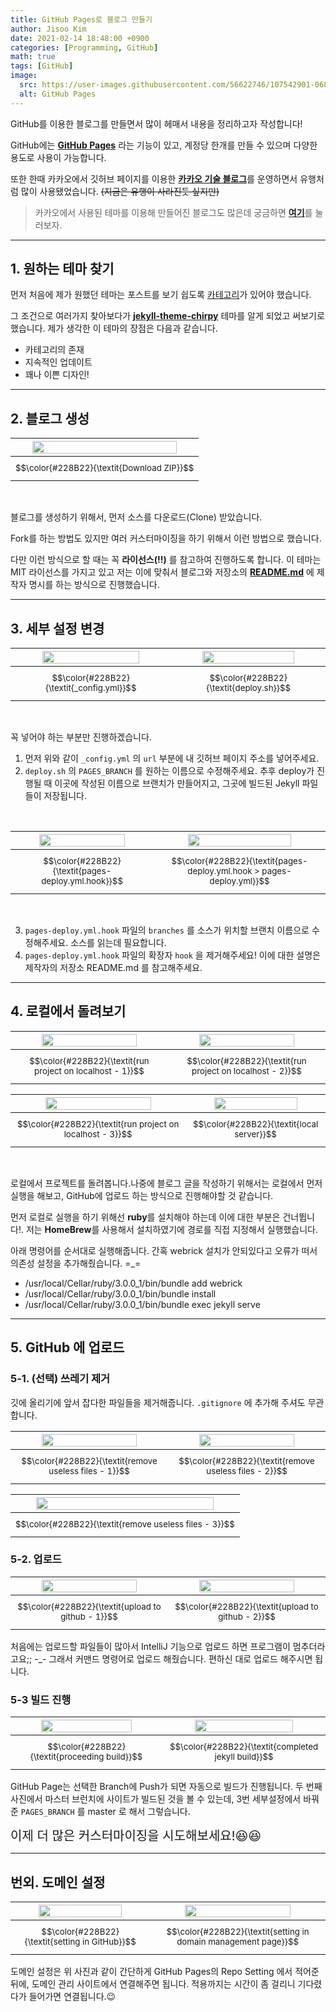 ```yaml
---
title: GitHub Pages로 블로그 만들기
author: Jisoo Kim
date: 2021-02-14 18:48:00 +0900
categories: [Programming, GitHub]
math: true
tags: [GitHub]
image:
  src: https://user-images.githubusercontent.com/56622746/107542901-06894980-6c0c-11eb-97fa-f56930befed0.png
  alt: GitHub Pages
---
```


GitHub를 이용한 블로그를 만들면서 많이 헤매서 내용을 정리하고자 작성합니다!

GitHub에는 [__GitHub Pages__](https://pages.github.com/) 라는 기능이 있고, 계정당 한개를 만들 수 있으며 다양한 용도로 사용이 가능합니다.

또한 한때 카카오에서 깃허브 페이지를 이용한 [__카카오 기술 블로그__](https://kakao.github.io/)를 운영하면서 유행처럼 많이 사용됐었습니다.
~~(지금은 유행이 사라진듯 싶지만)~~

> 카카오에서 사용된 테마를 이용해 만들어진 블로그도 많은데 궁금하면 [__여기__](https://nurilab.github.io/)를 눌러보자.

***


## 1. 원하는 테마 찾기

먼저 처음에 제가 원했던 테마는 포스트를 보기 쉽도록 <u>카테고리</u>가 있어야 했습니다.

그 조건으로 여러가지 찾아보다가 [__jekyll-theme-chirpy__](https://github.com/cotes2020/jekyll-theme-chirpy) 테마를 알게 되었고 써보기로 했습니다. 제가 생각한 이 테마의 장점은 다음과 같습니다.

- 카테고리의 존재
- 지속적인 업데이트
- 꽤나 이쁜 디자인!

***


## 2. 블로그 생성

|<img src="/blog-assets/article-1/1.png" width="90%"/>|
|:--:|
|<small>$$\color{#228B22}{\textit{Download ZIP}}$$</small>|

<br>

블로그를 생성하기 위해서, 먼저 소스를 다운로드(Clone) 받았습니다.

Fork를 하는 방법도 있지만 여러 커스터마이징을 하기 위해서 이런 방법으로 했습니다.

다만 이런 방식으로 할 때는 꼭 __라이선스(!!)__ 를 참고하여 진행하도록 합니다. 이 테마는 MIT 라이선스를 가지고 있고 저는 이에 맞춰서 블로그와 저장소의 [**README.md**](https://github.com/estrogenic/estrogenic.github.io/blob/master/README.md) 에 제작자 명시를 하는 방식으로 진행했습니다.

***


## 3. 세부 설정 변경

|<img src="/blog-assets/article-1/2-1.png" width="80%"/>|<img src="/blog-assets/article-1/2-2.png" width="80%"/>|
|:--:|:--:|
|<small>$$\color{#228B22}{\textit{_config.yml}}$$</small>|<small>$$\color{#228B22}{\textit{deploy.sh}}$$</small>|

<br>

꼭 넣어야 하는 부분만 진행하겠습니다.

1. 먼저 위와 같이 `_config.yml` 의 `url` 부분에 내 깃허브 페이지 주소를 넣어주세요.
2. `deploy.sh` 의 `PAGES_BRANCH` 를 원하는 이름으로 수정해주세요. 추후 deploy가 진행될 때 이곳에 작성된 이름으로 브랜치가 만들어지고, 그곳에 빌드된 Jekyll 파일들이 저장됩니다.

<br>

|<img src="/blog-assets/article-1/2-3.png" width="80%"/>|<img src="/blog-assets/article-1/2-4.png" width="80%"/>|
|:--:|:--:|
|<small>$$\color{#228B22}{\textit{pages-deploy.yml.hook}}$$</small>|<small>$$\color{#228B22}{\textit{pages-deploy.yml.hook > pages-deploy.yml}}$$</small>|

<br>

3. `pages-deploy.yml.hook` 파일의 `branches` 를 소스가 위치할 브랜치 이름으로 수정해주세요. 소스를 읽는데 필요합니다.
4. `pages-deploy.yml.hook` 파일의 확장자 `hook` 을 제거해주세요! 이에 대한 설명은 제작자의 저장소 README.md 를 참고해주세요.

***


## 4. 로컬에서 돌려보기

|<img src="/blog-assets/article-1/3-1.png" width="80%"/>|<img src="/blog-assets/article-1/3-2.png" width="80%"/>|
|:--:|:--:|
|<small>$$\color{#228B22}{\textit{run project on localhost - 1}}$$</small>|<small>$$\color{#228B22}{\textit{run project on localhost - 2}}$$</small>|


|<img src="/blog-assets/article-1/3-3.png" width="80%"/>|<img src="/blog-assets/article-1/3-4.png" width="80%"/>|
|:--:|:--:|
|<small>$$\color{#228B22}{\textit{run project on localhost - 3}}$$</small>|<small>$$\color{#228B22}{\textit{local server}}$$</small>|

<br>

로컬에서 프로젝트를 돌려봅니다.나중에 블로그 글을 작성하기 위해서는 로컬에서 먼저 실행을 해보고, GitHub에 업로드 하는 방식으로 진행해야할 것 같습니다.

먼저 로컬로 실행을 하기 위해선 **ruby**를 설치해야 하는데 이에 대한 부분은 건너뜁니다!.
저는 **HomeBrew**를 사용해서 설치하였기에 경로를 직접 지정해서 실행했습니다.

아래 명령어를 순서대로 실행해줍니다.
간혹 webrick 설치가 안되있다고 오류가 떠서 의존성 설정을 추가해줬습니다. =_=

* /usr/local/Cellar/ruby/3.0.0_1/bin/bundle add webrick
* /usr/local/Cellar/ruby/3.0.0_1/bin/bundle install
* /usr/local/Cellar/ruby/3.0.0_1/bin/bundle exec jekyll serve

***


## 5. GitHub 에 업로드

### 5-1. (선택) 쓰레기 제거

깃에 올리기에 앞서 잡다한 파일들을 제거해줍니다. `.gitignore` 에 추가해 주셔도 무관합니다.

|<img src="/blog-assets/article-1/4-1.png" width="80%"/>|<img src="/blog-assets/article-1/4-2.png" width="80%"/>|
|:--:|:--:|
|<small>$$\color{#228B22}{\textit{remove useless files - 1}}$$</small>|<small>$$\color{#228B22}{\textit{remove useless files - 2}}$$</small>|


|<img src="/blog-assets/article-1/4-3.png" width="90%"/>|
|:--:|
|<small>$$\color{#228B22}{\textit{remove useless files - 3}}$$</small>|

### 5-2. 업로드

|<img src="/blog-assets/article-1/5-1.png" width="80%"/>|<img src="/blog-assets/article-1/5-2.png" width="80%"/>|
|:--:|:--:|
|<small>$$\color{#228B22}{\textit{upload to github - 1}}$$</small>|<small>$$\color{#228B22}{\textit{upload to github - 2}}$$</small>|

처음에는 업로드할 파일들이 많아서 IntelliJ 기능으로 업로드 하면 프로그램이 멈추더라고요;; -_-
그래서 커맨드 명령어로 업로드 해줬습니다. 편하신 대로 업로드 해주시면 됩니다.

### 5-3 빌드 진행

|<img src="/blog-assets/article-1/6-1.png" width="80%"/>|<img src="/blog-assets/article-1/6-2.png" width="80%"/>|
|:--:|:--:|
|<small>$$\color{#228B22}{\textit{proceeding build}}$$</small>|<small>$$\color{#228B22}{\textit{completed jekyll build}}$$</small>|

GitHub Page는 선택한 Branch에 Push가 되면 자동으로 빌드가 진행됩니다.
두 번째 사진에서 마스터 브런치에 사이트가 빌드된 것을 볼 수 있는데, 3번 세부설정에서 바꿔준 `PAGES_BRANCH` 를 master 로 해서 그렇습니다.

<span style="font-size:20px;">
    이제 더 많은 커스터마이징을 시도해보세요!😆😆
</span>

***


## 번외. 도메인 설정

|<img src="/blog-assets/article-1/7-1.png" width="80%"/>|<img src="/blog-assets/article-1/7-2.png" width="80%"/>|
|:--:|:--:|
|<small>$$\color{#228B22}{\textit{setting in GitHub}}$$</small>|<small>$$\color{#228B22}{\textit{setting in domain management page}}$$</small>|

도메인 설정은 위 사진과 같이 간단하게 GitHub Pages의 Repo Setting 에서 적어준 뒤에, 도메인 관리 사이트에서 연결해주면 됩니다. 적용까지는 시간이 좀 걸리니 기다렸다가 들어가면 연결됩니다.😉

